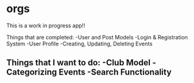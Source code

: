 # orgs
This is a work in progress app!! 

Things that are completed:
-User and Post Models
-Login & Registration System
-User Profile
-Creating, Updating, Deleting Events

Things that I want to do:
-Club Model
-Categorizing Events
-Search Functionality
-
